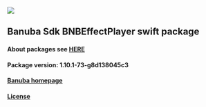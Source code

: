 [![](https://www.banuba.com/hubfs/Banuba_November2018/Images/Banuba%20SDK.png)](https://docs.banuba.com/face-ar-sdk-v1/ios/ios_overview)

## Banuba Sdk BNBEffectPlayer swift package

#### About packages see [HERE](https://docs.banuba.com/face-ar-sdk-v1/ios/ios_packages)

#### Package version: **1.10.1-73-g8d138045c3**

#### **[Banuba homepage](https://banuba.com)**

#### **[License](https://www.banuba.com/terms)**
